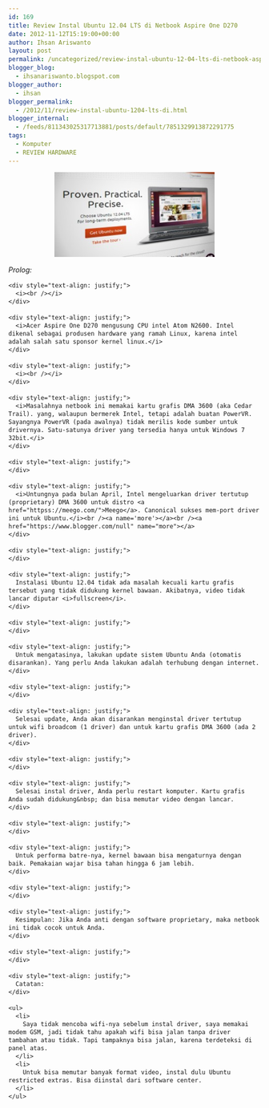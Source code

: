 ```yaml
---
id: 169
title: Review Instal Ubuntu 12.04 LTS di Netbook Aspire One D270
date: 2012-11-12T15:19:00+00:00
author: Ihsan Ariswanto
layout: post
permalink: /uncategorized/review-instal-ubuntu-12-04-lts-di-netbook-aspire-one-d270/
blogger_blog:
  - ihsanariswanto.blogspot.com
blogger_author:
  - ihsan
blogger_permalink:
  - /2012/11/review-instal-ubuntu-1204-lts-di.html
blogger_internal:
  - /feeds/811343025317713881/posts/default/7851329913872291775
tags:
  - Komputer
  - REVIEW HARDWARE
---
```

<div style="text-align: justify;">
  <div style="clear: both; text-align: center;">
    <a href="https://www.ubuntu.com/download/desktop" target="_blank"><img border="0" height="169" src="/wp-content/uploads/2012/11/Ubuntu-4.12-LTS-300x159.jpg" width="320" /></a>
  </div>
  
  <div style="text-align: center;">
  </div>
  
  <p>
    <i>Prolog: </i></div> 
    
    <div style="text-align: justify;">
      <i><br /></i>
    </div>
    
    <div style="text-align: justify;">
      <i>Acer Aspire One D270 mengusung CPU intel Atom N2600. Intel dikenal sebagai produsen hardware yang ramah Linux, karena intel adalah salah satu sponsor kernel linux.</i>
    </div>
    
    <div style="text-align: justify;">
      <i><br /></i>
    </div>
    
    <div style="text-align: justify;">
      <i>Masalahnya netbook ini memakai kartu grafis DMA 3600 (aka Cedar Trail). yang, walaupun bermerek Intel, tetapi adalah buatan PowerVR. Sayangnya PowerVR (pada awalnya) tidak merilis kode sumber untuk drivernya. Satu-satunya driver yang tersedia hanya untuk Windows 7 32bit.</i>
    </div>
    
    <div style="text-align: justify;">
    </div>
    
    <div style="text-align: justify;">
      <i>Untungnya pada bulan April, Intel mengeluarkan driver tertutup (proprietary) DMA 3600 untuk distro <a href="httpss://meego.com/">Meego</a>. Canonical sukses mem-port driver ini untuk Ubuntu.</i><br /><a name='more'></a><br /><a href="https://www.blogger.com/null" name="more"></a>
    </div>
    
    <div style="text-align: justify;">
    </div>
    
    <div style="text-align: justify;">
      Instalasi Ubuntu 12.04 tidak ada masalah kecuali kartu grafis tersebut yang tidak didukung kernel bawaan. Akibatnya, video tidak lancar diputar <i>fullscreen</i>.
    </div>
    
    <div style="text-align: justify;">
    </div>
    
    <div style="text-align: justify;">
      Untuk mengatasinya, lakukan update sistem Ubuntu Anda (otomatis disarankan). Yang perlu Anda lakukan adalah terhubung dengan internet.
    </div>
    
    <div style="text-align: justify;">
    </div>
    
    <div style="text-align: justify;">
      Selesai update, Anda akan disarankan menginstal driver tertutup untuk wifi broadcom (1 driver) dan untuk kartu grafis DMA 3600 (ada 2 driver).
    </div>
    
    <div style="text-align: justify;">
    </div>
    
    <div style="text-align: justify;">
      Selesai instal driver, Anda perlu restart komputer. Kartu grafis Anda sudah didukung&nbsp; dan bisa memutar video dengan lancar.
    </div>
    
    <div style="text-align: justify;">
    </div>
    
    <div style="text-align: justify;">
      Untuk performa batre-nya, kernel bawaan bisa mengaturnya dengan baik. Pemakaian wajar bisa tahan hingga 6 jam lebih.
    </div>
    
    <div style="text-align: justify;">
    </div>
    
    <div style="text-align: justify;">
      Kesimpulan: Jika Anda anti dengan software proprietary, maka netbook ini tidak cocok untuk Anda.
    </div>
    
    <div style="text-align: justify;">
    </div>
    
    <div style="text-align: justify;">
      Catatan:
    </div>
    
    <ul>
      <li>
        Saya tidak mencoba wifi-nya sebelum instal driver, saya memakai modem GSM, jadi tidak tahu apakah wifi bisa jalan tanpa driver tambahan atau tidak. Tapi tampaknya bisa jalan, karena terdeteksi di panel atas.
      </li>
      <li>
        Untuk bisa memutar banyak format video, instal dulu Ubuntu restricted extras. Bisa diinstal dari software center.
      </li>
    </ul>